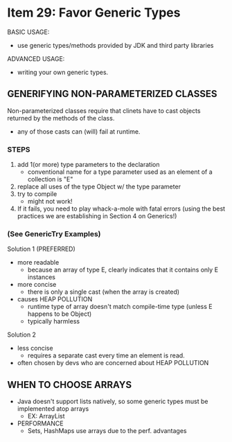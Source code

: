 # Item 29: Favor Generic Types

BASIC USAGE:
- use generic types/methods provided by JDK and third party libraries

ADVANCED USAGE:
- writing your own generic types.


## GENERIFYING NON-PARAMETERIZED CLASSES
Non-parameterized classes require that clinets have to cast objects
returned by the methods of the class. 
- any of those casts can (will) fail at runtime. 

### STEPS
1. add 1(or more) type parameters to the declaration
    - conventional name for a type parameter used as an element of 
    a collection is "E"
2. replace all uses of the type Object w/ the type parameter
3. try to compile
    - might not work!
4. If it fails, you need to play whack-a-mole with fatal errors
(using the best practices we are establishing in Section 4 on 
Generics!)

### (See GenericTry Examples)
Solution 1 (PREFERRED)
- more readable 
    - because an array of type E, clearly indicates that
it contains only E instances
- more concise 
    - there is only a single cast (when the array is created)
- causes HEAP POLLUTION
    - runtime type of array doesn't match compile-time type (unless
    E happens to be Object)
    - typically harmless
    
Solution 2
- less concise
    - requires a separate cast every time an element is read.
- often chosen by devs who are concerned about HEAP POLLUTION

## WHEN TO CHOOSE ARRAYS
- Java doesn't support lists natively, so some generic types must be 
implemented atop arrays
    - EX: ArrayList
- PERFORMANCE
    - Sets, HashMaps use arrays due to the perf. advantages